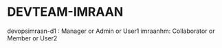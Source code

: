 # DEVTEAM-IMRAAN

devopsimraan-d1 : Manager or Admin or User1
imraanhm: Collaborator or Member or User2
